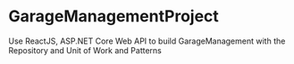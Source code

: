 # GarageManagementProject
Use ReactJS, ASP.NET Core Web API to build GarageManagement with the Repository and Unit of Work and Patterns
